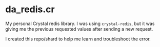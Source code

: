 
da\_redis.cr
=================

My personal Crystal redis library.
I was using `crystal-redis`, but it was giving me
the previous requested values after sending a new request.

I created this repo/shard
to help me learn and troubleshoot the error.
